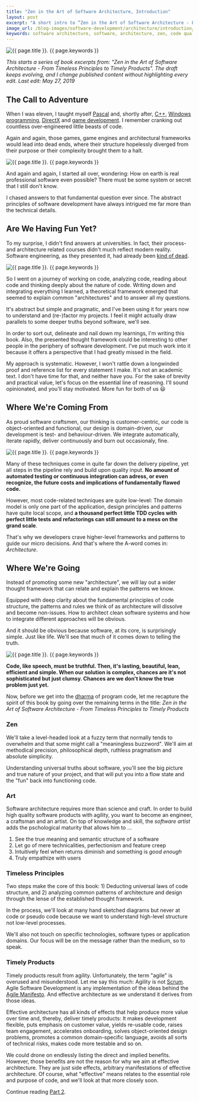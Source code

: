 ```yaml
---
title: "Zen in the Art of Software Architecture, Introduction"
layout: post
excerpt: "A short intro to ”Zen in the Art of Software Architecture - From Timeless Principles to Timely Products”. The why, what and how of this book project."
image_url: /blog-images/software-development/architecture/introduction/zen-dojo.jpg
keywords: software architecture, software, architecture, zen, code quality, software quality, book, software development, architecture pattern, design pattern, productivity, philosophy
---
```


<img style="margin-left:auto;margin-right:auto;display:block;" src="/blog-images/software-development/architecture/introduction/zen-dojo.jpg" title="{{ page.title }}" alt="{{ page.title }}. {{ page.keywords }}">

<i>This starts a series of book excerpts from: "Zen in the Art of Software Architecture - From Timeless Principles to Timely Products". The draft keeps evolving, and I change published content without highlighting every edit. Last edit: May 27, 2019</i>

## The Call to Adventure

When I was eleven, I taught myself [Pascal](https://en.wikipedia.org/wiki/Pascal_(programming_language)) and, shortly after, [C++](https://en.wikipedia.org/wiki/C%2B%2B), [Windows programming](https://www.goodreads.com/book/show/420643.Programming_Windows), [DirectX](https://en.wikipedia.org/wiki/DirectX) and [game development](https://www.goodreads.com/book/show/2340474.Tricks_of_the_Game_Programming_Gurus). I remember cranking out countless over-engineered little beasts of code.

Again and again, those games, game engines and architectural frameworks would lead into dead ends, where  their structure hopelessly diverged from their purpose or their complexity brought them to a halt.

<img style="margin-left:auto;margin-right:auto;display:block;" src="/blog-images/software-development/architecture/introduction/first-steps.png" title="{{ page.title }}" alt="{{ page.title }}. {{ page.keywords }}">

And again and again, I started all over, wondering: How on earth is real professional software even possible? There must be some system or secret that I still don't know.

I chased answers to that fundamental question ever since. The abstract principles of software development have always intrigued me far more than the technical details.

## Are We Having Fun Yet?

To my surprise, I didn't find answers at universities. In fact, their process- and architecture related courses didn't much reflect modern reality. Software engineering, as they presented it, had already been [kind of dead](https://blog.codinghorror.com/software-engineering-dead/).

<img style="margin-left:auto;margin-right:auto;display:block;" src="/blog-images/software-development/architecture/introduction/audimax-dresden.jpg" title="{{ page.title }}" alt="{{ page.title }}. {{ page.keywords }}">

So I went on a journey of working on code, analyzing code, reading about code and thinking deeply about the nature of code. Writing down and integrating everything I learned, a theoretical framework emerged that seemed to explain common "architectures" and to answer all my questions.

It's abstract but simple and pragmatic, and I've been using it for years now to understand and (re-)factor my projects. I feel it might actually draw parallels to some deeper truths beyond software, we'll see.

In order to sort out, delineate and nail down my learnings, I'm writing this book. Also, the presented thought framework could be interesting to other people in the periphery of software development. I've put much work into it because it offers a perspective that I had greatly missed in the field.

My approach is systematic. However, I won't rattle down a longwinded proof and reference list for every statement I make. It's not an academic text. I don't have time for that, and neither have you. For the sake of brevity and practical value, let's focus on the essential line of reasoning. I'll sound opinionated, and you'll stay motivated. More fun for both of us 😃

## Where We're Coming From

As proud software craftsmen, our thinking is customer-centric, our code is object-oriented and functional, our design is domain-driven, our development is test- and behaviour-driven. We integrate automatically, iterate rapidly, deliver continuously and burn out occasionaly, fine.

<img style="margin-left:auto;margin-right:auto;display:block;" src="/blog-images/software-development/architecture/introduction/craftsmanship-tools.jpg" title="{{ page.title }}" alt="{{ page.title }}. {{ page.keywords }}">

Many of these techniques come in quite far down the delivery pipeline, yet all steps in the pipeline rely and build upon quality input. **No amount of automated testing or continuous integration can adress, or even recognize, the future costs and implications of fundamentally flawed code.**

However, most code-related techniques are quite low-level: The domain model is only one part of the application, design principles and patterns have quite local scope, and **a thousand perfect little TDD cycles with perfect little tests and refactorings can still amount to a mess on the grand scale**.

That's why we developers crave higher-level frameworks and patterns to guide our micro decisions. And that's where the A-word comes in: *Architecture*.

## Where We're Going

Instead of promoting some new "architecture", we will lay out a wider thought framework that can relate and explain the patterns we know.

Equipped with deep clarity about the fundamental principles of code structure, the patterns and rules we think of as architecture will dissolve and become non-issues. How to architect clean software systems and how to integrate different approaches will be obvious.

And it should be obvious because software, at its core, is surprisingly simple. Just like life. We'll see that much of it comes down to telling the truth.

<img style="margin-left:auto;margin-right:auto;display:block;" src="/blog-images/software-development/architecture/introduction/pinocchio.jpg" title="{{ page.title }}" alt="{{ page.title }}. {{ page.keywords }}">

**Code, like speech, must be truthful. Then, it's lasting, beautiful, lean, efficient and simple. When our solution is complex, chances are it's not sophisticated but just clumsy. Chances are we don't know the true problem just yet.**

Now, before we get into the [dharma](https://en.wikipedia.org/wiki/Dharma) of program code, let me recapture the spirit of this book by going over the remaining terms in the title: *Zen in the Art of Software Architecture - From Timeless Principles to Timely Products*

### Zen

We'll take a level-headed look at a fuzzy term that normally tends to overwhelm and that some might call a "meaningless buzzword". We'll aim at methodical precision, philosophical depth, ruthless pragmatism and absolute simplicity. 

Understanding universal truths about software, you'll see the big picture and true nature of your project, and that will put you into a flow state and the "fun" back into functioning code.

### Art

Software architecture requires more than science and craft. In order to build high quality software products with agility, you want to become an engineer, a craftsman and an artist. On top of knowledge and skill, the *software artist* adds the pschological maturity that allows him to ...

1. See the true meaning and semantic structure of a software
2. Let go of mere technicalities, perfectionism and feature creep
3. Intuitively feel when returns diminish and something is *good enough*
4. Truly empathize with users

### Timeless Principles

Two steps make the core of this book: 1) Deducting universal laws of code structure, and 2) analyzing common patterns of architecture and design through the lense of the established thought framework.

In the process, we'll look at many hand sketched diagrams but never at code or pseudo code because we want to understand high-level structure not low-level processes.

We'll also not touch on specific technologies, software types or application domains. Our focus will be on the message rather than the medium, so to speak.

### Timely Products

Timely products result from agility. Unfortunately, the term "agile" is overused and misunderstood. Let me say this much: Agility is not [Scrum](https://en.wikipedia.org/wiki/Scrum_(software_development)). Agile Software Development is any implementation of the ideas behind the [Agile Manifesto](https://agilemanifesto.org/principles.html). And effective architecture as we understand it derives from those ideas.

Effective architecture has all kinds of effects that help produce more value over time and, thereby, deliver timely products: It makes development flexible, puts emphasis on customer value, yields re-usable code, raises team engagement, accelerates onboarding, solves object-oriented design problems, promotes a common domain-specific language, avoids all sorts of technical risks, makes code more testable and so on.

We could drone on endlessly listing the direct and implied benefits. However, those benefits are not the reason for why we aim at effective architecture. They are just side effects, arbitrary manifestations of effective architecture. Of course, what "effective" means relates to the essential role and purpose of code, and we'll look at that more closely soon.

Continue reading [Part 2](/2019/05/27/dependencies-determine-the-architecture.html).